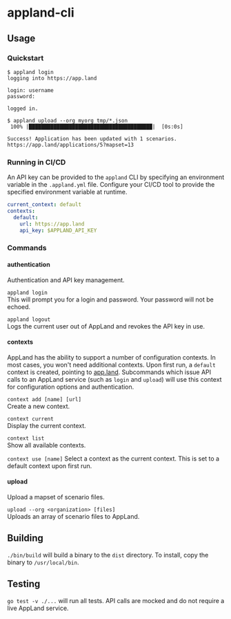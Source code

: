 # appland-cli

## Usage
### Quickstart
```
$ appland login
logging into https://app.land

login: username
password:

logged in.

$ appland upload --org myorg tmp/*.json
 100% |████████████████████████████████████████|  [0s:0s]

Success! Application has been updated with 1 scenarios.
https://app.land/applications/5?mapset=13
```

### Running in CI/CD
An API key can be provided to the `appland` CLI by specifying an environment
variable in the `.appland.yml` file. Configure your CI/CD tool to provide the
specified environment variable at runtime.
```yml
current_context: default
contexts:
  default:
    url: https://app.land
    api_key: $APPLAND_API_KEY
```

### Commands
#### authentication
Authentication and API key management.

`appland login`  
This will prompt you for a login and password. Your password will not be echoed.

`appland logout`  
Logs the current user out of AppLand and revokes the API key in use.

#### contexts
AppLand has the ability to support a number of configuration contexts. In most
cases, you won't need additional contexts. Upon first run, a `default` context
is created, pointing to [app.land](https://app.land). Subcommands which issue
API calls to an AppLand service (such as `login` and `upload`) will use this
context for configuration options and authentication.

`context add [name] [url]`  
Create a new context.

`context current`  
Display the current context.

`context list`  
Show all available contexts.

`context use [name]`
Select a context as the current context. This is set to a default context upon
first run.

#### upload
Upload a mapset of scenario files.

`upload --org <organization> [files]`  
Uploads an array of scenario files to AppLand.

## Building
`./bin/build` will build a binary to the `dist` directory. To install, copy the
binary to `/usr/local/bin`.

## Testing
`go test -v ./...` will run all tests. API calls are mocked and do not require a
live AppLand service.
